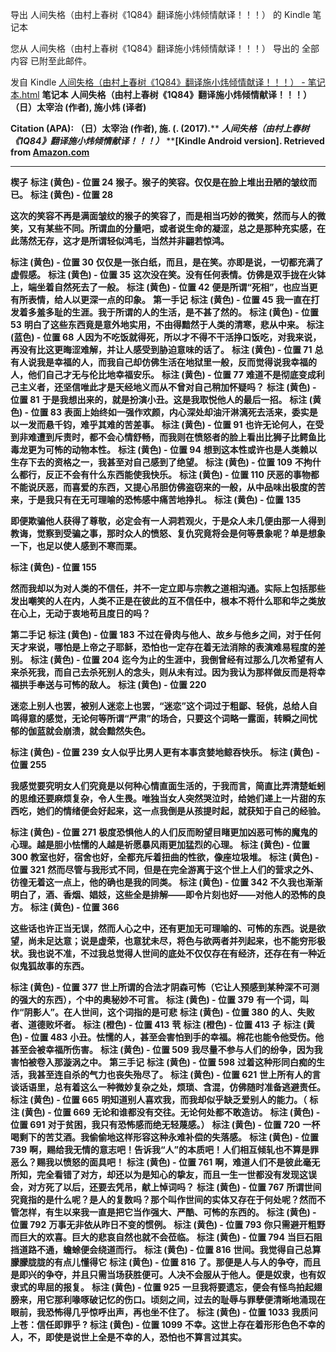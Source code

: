 导出 人间失格（由村上春树《1Q84》翻译施小炜倾情献译！！！） 的 Kindle 笔记本

您从 人间失格（由村上春树《1Q84》翻译施小炜倾情献译！！！） 导出的 全部内容 已附至此邮件。

发自 Kindle
[人间失格（由村上春树《1Q84》翻译施小炜倾情献译！！！） - 笔记本.html](../_resources/a3f937fcdb89ba94b3edf31a87fc075e.eml)
**笔记本**
**人间失格（由村上春树《1Q84》翻译施小炜倾情献译！！！）**
**（日）太宰治 (作者), 施小炜 (译者)**

**Citation (APA): （日）太宰治 (作者), 施. (. (2017).**** *****人间失格（由村上春树《1Q84》翻译施小炜倾情献译！！！）***** ****[Kindle Android version]. Retrieved from [Amazon.com](http://amazon.com/)**

* * *

**楔子**
**标注 (****黄色****) - 位置 24**
**猴子。猴子的笑容。仅仅是在脸上堆出丑陋的皱纹而已。**
**标注 (****黄色****) - 位置 28**

**这次的笑容不再是满面皱纹的猴子的笑容了，而是相当巧妙的微笑，然而与人的微笑，又有某些不同。所谓血的分量吧，或者说生命的凝涩，总之是那种充实感，在此荡然无存，这才是所谓轻似鸿毛，当然并非翩若惊鸿。**

**标注 (****黄色****) - 位置 30**
**仅仅是一张白纸，而且，是在笑。亦即是说，一切都充满了虚假感。**
**标注 (****黄色****) - 位置 35**
**这次没在笑。没有任何表情。仿佛是双手拢在火钵上，端坐着自然死去了一般。**
**标注 (****黄色****) - 位置 42**
**便是所谓“死相”，也应当更有所表情，给人以更深一点的印象。**
**第一手记**
**标注 (****黄色****) - 位置 45**
**我一直在打发着多羞多耻的生涯。我于所谓的人的生活，是不甚了然的。**
**标注 (****黄色****) - 位置 53**
**明白了这些东西竟是意外地实用，不由得黯然于人类的清寒，悲从中来。**
**标注 (****蓝色****) - 位置 68**
**人因为不吃饭就得死，所以才不得不干活挣口饭吃，对我来说，再没有比这更晦涩难解，并让人感受到胁迫意味的话了。**
**标注 (****黄色****) - 位置 71**
**总有人说我是幸福的人，而我自己却仿佛生活在地狱里一般，反而觉得说我幸福的人，他们自己才无与伦比地幸福安乐。**
**标注 (****黄色****) - 位置 77**
**难道不是彻底变成利己主义者，还坚信唯此才是天经地义而从不曾对自己稍加怀疑吗？**
**标注 (****黄色****) - 位置 81**
**于是我想出来的，就是扮演小丑。这是我取悦他人的最后一招。**
**标注 (****黄色****) - 位置 83**
**表面上始终如一强作欢颜，内心深处却油汗淋漓死去活来，委实是以一发而悬千钧，难乎其难的苦差事。**
**标注 (****黄色****) - 位置 91**
**也许无论何人，在受到非难遭到斥责时，都不会心情舒畅，而我则在愤怒者的脸上看出比狮子比鳄鱼比毒龙更为可怖的动物本性。**
**标注 (****黄色****) - 位置 94**
**想到这本性或许也是人类赖以生存下去的资格之一，我甚至对自己感到了绝望。**
**标注 (****黄色****) - 位置 109**
**不拘什么都行，反正不会有什么东西能使我快乐。**
**标注 (****黄色****) - 位置 110**
**厌恶的事物都不能说厌恶，而喜爱的东西，又提心吊胆仿佛盗窃来的一般，从中品味出极度的苦来，于是我只有在无可理喻的恐怖感中痛苦地挣扎。**
**标注 (****黄色****) - 位置 135**

**即便欺骗他人获得了尊敬，必定会有一人洞若观火，于是众人未几便由那一人得到教诲，觉察到受骗之事，那时众人的愤怒、复仇究竟将会是何等景象呢？单是想象一下，也足以使人感到不寒而栗。**

**标注 (****黄色****) - 位置 155**

**然而我却以为对人类的不信任，并不一定立即与宗教之道相沟通。实际上包括那些发出嘲笑的人在内，人类不正是在彼此的互不信任中，根本不将什么耶和华之类放在心上，无动于衷地苟且度日的吗？**

**第二手记**
**标注 (****黄色****) - 位置 183**
**不过在骨肉与他人、故乡与他乡之间，对于任何天才来说，哪怕是上帝之子耶稣，恐怕也一定存在着无法消除的表演难易程度的差别。**
**标注 (****黄色****) - 位置 204**
**迄今为止的生涯中，我倒曾经有过那么几次希望有人来杀死我，而自己去杀死别人的念头，则从未有过。因为我认为那样做反而是将幸福拱手奉送与可怖的敌人。**
**标注 (****黄色****) - 位置 220**

**迷恋上别人也罢，被别人迷恋上也罢，“迷恋”这个词过于粗鄙、轻佻，总给人自鸣得意的感觉，无论何等所谓“严肃”的场合，只要这个词略一露面，转瞬之间忧郁的伽蓝就会崩溃，就会黯然失色。**

**标注 (****黄色****) - 位置 239**
**女人似乎比男人更有本事贪婪地鲸吞快乐。**
**标注 (****黄色****) - 位置 255**

**我感觉要究明女人们究竟是以何种心情直面生活的，于我而言，简直比弄清楚蚯蚓的思维还要麻烦复杂，令人生畏。唯独当女人突然哭泣时，给她们递上一片甜的东西吃，她们的情绪便会好起来，这一点我倒是从孩提时起，就获知于自己的经验。**

**标注 (****黄色****) - 位置 271**
**极度恐惧他人的人们反而盼望目睹更加凶恶可怖的魔鬼的心理。越是胆小怯懦的人越是祈愿暴风雨更加猛烈的心理。**
**标注 (****黄色****) - 位置 300**
**教室也好，宿舍也好，全都充斥着扭曲的性欲，像座垃圾堆。**
**标注 (****黄色****) - 位置 321**
**然而尽管与我形式不同，但是在完全游离于这个世上人们的营求之外、彷徨无着这一点上，他的确也是我的同类。**
**标注 (****黄色****) - 位置 342**
**不久我也渐渐明白了，酒、香烟、娼妓，这些全是排解——即令片刻也好——对他人的恐怖的良方。**
**标注 (****黄色****) - 位置 366**

**这些话也许正当无误，然而人心之中，还有更加无可理喻的、可怖的东西。说是欲望，尚未足达意；说是虚荣，也意犹未尽，将色与欲两者并列起来，也不能穷形极状。我也说不准，不过我总觉得人世间的底处不仅仅存在有经济，还存在有一种近似鬼狐故事的东西。**

**标注 (****黄色****) - 位置 377**
**世上所谓的合法才阴森可怖（它让人预感到某种深不可测的强大的东西），个中的奥秘妙不可言。**
**标注 (****黄色****) - 位置 379**
**有一个词，叫作“阴影人”。在人世间，这个词指的是可悲**
**标注 (****黄色****) - 位置 380**
**的人、失败者、道德败坏者。**
**标注 (****橙色****) - 位置 413**
**茕**
**标注 (****橙色****) - 位置 413**
**孑**
**标注 (****黄色****) - 位置 483**
**小丑。怯懦的人，甚至会害怕到手的幸福。棉花也能令他受伤。他甚至会被幸福所伤害。**
**标注 (****黄色****) - 位置 509**
**我尽量不参与人们的纷争，因为我害怕被卷入那漩涡之中。**
**第三手记**
**标注 (****黄色****) - 位置 598**
**过着这种形同白痴的生活，我甚至连自杀的气力也丧失殆尽了。**
**标注 (****黄色****) - 位置 621**
**世上所有人的言谈话语里，总有着这么一种微妙复杂之处，烦琐、含混，仿佛随时准备逃避责任。**
**标注 (****黄色****) - 位置 665**
**明知道别人喜欢我，而我却似乎缺乏爱别人的能力。（**
**标注 (****黄色****) - 位置 669**
**无论和谁都没有交往。无论何处都不敢造访。**
**标注 (****黄色****) - 位置 691**
**对于贫困，我只有恐怖感而绝无轻蔑感。）**
**标注 (****黄色****) - 位置 720**
**一杯喝剩下的苦艾酒。我偷偷地这样形容这种永难补偿的失落感。**
**标注 (****黄色****) - 位置 739**
**啊，赐给我无情的意志吧！告诉我“人”的本质吧！人们相互倾轧也不算是罪恶么？赐我以愤怒的面具吧！**
**标注 (****黄色****) - 位置 761**
**啊，难道人们不是彼此毫无所知，完全看错了对方，却还以为是知心的挚友，而且一生一世都没有发现这误会，对方死了以后，还要去凭吊，献上悼词吗？**
**标注 (****黄色****) - 位置 767**
**所谓世间究竟指的是什么呢？是人的复数吗？那个叫作世间的实体又存在于何处呢？然而不管怎样，有生以来我一直是把它当作强大、严酷、可怖的东西的。**
**标注 (****黄色****) - 位置 792**
**万事无非依从昨日不变的惯例。**
**标注 (****黄色****) - 位置 793**
**你只需避开粗野而巨大的欢喜。巨大的悲哀自然也就不会莅临。**
**标注 (****黄色****) - 位置 794**
**当巨石阻挡道路不通，蟾蜍便会绕道而行。**
**标注 (****黄色****) - 位置 816**
**世间。我觉得自己总算朦朦胧胧的有点儿懂得它**
**标注 (****黄色****) - 位置 816**
**了。那便是人与人的争夺，而且是即兴的争夺，并且只需当场获胜便可。人决不会服从于他人。便是奴隶，也有奴隶式的卑屈的报复。**
**标注 (****黄色****) - 位置 925**
**一旦我将要遗忘，便会有怪鸟拍起翅膀来，用它那利喙啄破记忆的伤口。顷刻之间，过去的耻辱与罪孽便清晰地涌现在眼前，我恐怖得几乎惊呼出声，再也坐不住了。**
**标注 (****黄色****) - 位置 1033**
**我质问上苍：信任即罪乎 ?**
**标注 (****黄色****) - 位置 1099**
**不幸。这世上存在着形形色色不幸的人，不，即使是说世上全是不幸的人，恐怕也不算言过其实。**